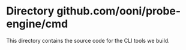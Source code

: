 # Directory github.com/ooni/probe-engine/cmd

This directory contains the source code for the CLI tools we build.
